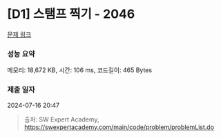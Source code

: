 # [D1] 스탬프 찍기 - 2046 

[문제 링크](https://swexpertacademy.com/main/code/problem/problemDetail.do?contestProbId=AV5QKdT6AyYDFAUq) 

### 성능 요약

메모리: 18,672 KB, 시간: 106 ms, 코드길이: 465 Bytes

### 제출 일자

2024-07-16 20:47



> 출처: SW Expert Academy, https://swexpertacademy.com/main/code/problem/problemList.do